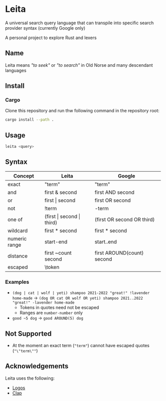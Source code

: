 # Leita

A universal search query language that can transpile into specific search provider syntax (currently Google only)

A personal project to explore Rust and lexers

## Name

Leita means _"to seek"_ or _"to search"_ in Old Norse and many descendant languages

## Install

### Cargo

Clone this repository and run thw following command in the repository root:

```sh
cargo install --path .
```

## Usage

```sh
leita <query>
```

## Syntax

| **Concept**   | **Leita**                            | **Google**                             |
| ------------- | ------------------------------------ | -------------------------------------- |
| exact         | "term"                               | "term"                                 |
| and           | first & second                       | first AND second                       |
| or            | first \| second                      | first OR second                        |
| not           | !term                                | \-term                                 |
| one of        | (first \| second \| third)           | (first OR second OR third)             |
| wildcard      | first * second                       | first * second                         |
| numeric range | start-end                            | start..end                             |
| distance      | first ~count second                  | first AROUND(count) second             |
| escaped       | \token                               |                                        |


### Examples

- `(dog | cat | wolf | yeti) shampoo 2021-2022 "great!" !lavender home-made` → `(dog OR cat OR wolf OR yeti) shampoo 2021..2022 "great!" -lavender home-made`
  - Tokens in quotes need not be escaped
  - Ranges are `number-number` only
- `good ~5 dog` → `good AROUND(5) dog`

## Not Supported

- At the moment an exact term (`"term"`) cannot have escaped quotes (`"\"term\""`)

## Acknowledgements

Leita uses the following:

- [Logos](https://github.com/maciejhirsz/logos)
- [Clap](https://github.com/clap-rs/clap)
